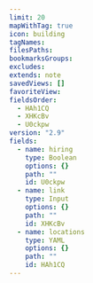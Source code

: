 ```yaml
---
limit: 20
mapWithTag: true
icon: building
tagNames: 
filesPaths: 
bookmarksGroups: 
excludes: 
extends: note
savedViews: []
favoriteView: 
fieldsOrder:
  - HAh1CQ
  - XHKcBv
  - U0ckpw
version: "2.9"
fields:
  - name: hiring
    type: Boolean
    options: {}
    path: ""
    id: U0ckpw
  - name: link
    type: Input
    options: {}
    path: ""
    id: XHKcBv
  - name: locations
    type: YAML
    options: {}
    path: ""
    id: HAh1CQ
---
```

